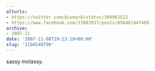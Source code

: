 ```yaml
---
alturls:
- https://twitter.com/bismark/status/398961522
- https://www.facebook.com/17803937/posts/856461447409
archive:
- 2007-11
date: '2007-11-08T19:23:10+00:00'
slug: '1194549790'
---
```


sassy molassy.

